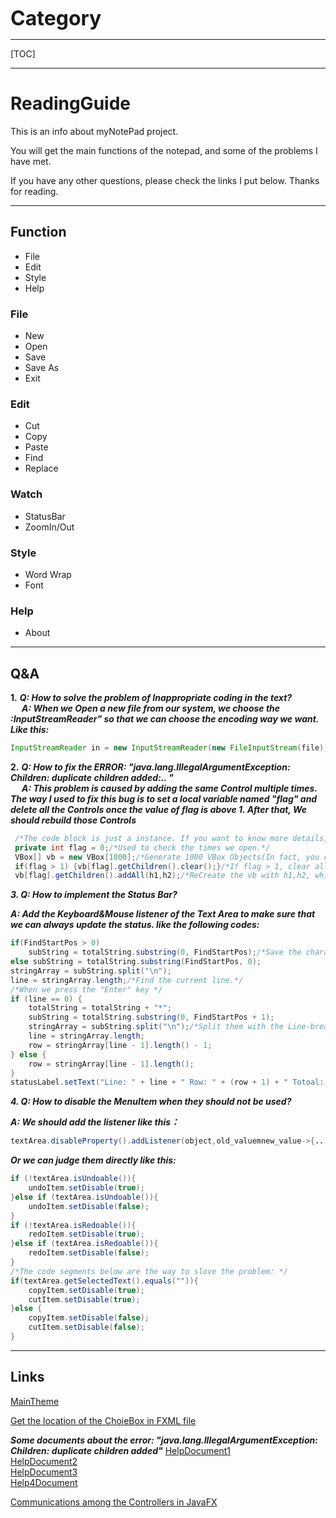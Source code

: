 **<font size = 6>Category</font>**

--------

[TOC]

--------



# ReadingGuide

This is an info about myNotePad project. </br>

You will get the main functions of the notepad, and some of the problems I have met.</br>

If you have any other questions, please check the links I put below. Thanks for reading.

--------



## Function

* File  
* Edit 
* Style 
* Help 

### File
* New
* Open
* Save
* Save As
* Exit

### Edit
* Cut
* Copy
* Paste
* Find
* Replace

### Watch
* StatusBar
* ZoomIn/Out

### Style
* Word Wrap
* Font

### Help
* About

--------

## Q&A
**1.** ***Q: How to solve the problem of Inappropriate coding in the text?***</br>
&emsp; ***A: When we Open a new file from our system, we choose the :InputStreamReader" so that we can choose the encoding way we want. Like this:*** </br>

```java
InputStreamReader in = new InputStreamReader(new FileInputStream(file), "UTF-8");/*Set the encoding way*/
```

**2.** ***Q: How to fix the ERROR:  "java.lang.IllegalArgumentException: Children: duplicate children added:.. "*** </br>
&emsp; ***A: This problem is caused by adding the  same Control multiple times.</br>The way I used to fix this bug is to set a  local variable named "flag" and delete all the Controls once the value of flag is above 1. After that, We should rebuild those Controls*** </br>

```java
 /*The code block is just a instance. If you want to know more details, please open the  File:Src.*/
 private int flag = 0;/*Used to check the times we open.*/
 VBox[] vb = new VBox[1000];/*Generate 1000 VBox Objects(In fact, you can set any value you want.)*/
 if(flag > 1) {vb[flag].getChildren().clear();}/*If flag > 1, clear all the children*/
 vb[flag].getChildren().addAll(h1,h2);/*ReCreate the vb with h1,h2, which are two children of vb. Their type is HBox.*/
```

***3. Q: How to implement the Status Bar?</br>***

***A: Add the Keyboard&Mouse listener of the Text Area to make sure that we can always update the status. like the following codes:</br>***

```java
if(FindStartPos > 0)
	subString = totalString.substring(0, FindStartPos);/*Save the characters from address 0 to the address named FindStartPos*/
else subString = totalString.substring(FindStartPos, 0); 
stringArray = subString.split("\n");
line = stringArray.length;/*Find the current line.*/
/*When we press the "Enter" key */
if (line == 0) {
	totalString = totalString + "*";
    subString = totalString.substring(0, FindStartPos + 1);
    stringArray = subString.split("\n");/*Split them with the Line-breaks.*/
    line = stringArray.length;
    row = stringArray[line - 1].length() - 1;
} else {
	row = stringArray[line - 1].length();
}
statusLabel.setText("Line: " + line + " Row: " + (row + 1) + " Totoal: " + totalString.length() + " words");
```

***4. Q: How to disable the MenuItem when they should not be used?</br>***

***A: We should add the listener like this：</br>***

```java
textArea.disableProperty().addListener(object,old_valuemnew_value->{...});
```

***Or we can judge them directly like this:***

```java
if (!textArea.isUndoable()){
    undoItem.setDisable(true);
}else if (textArea.isUndoable()){
    undoItem.setDisable(false);                    
}
if (!textArea.isRedoable()){
    redoItem.setDisable(true);
}else if (textArea.isRedoable()){
    redoItem.setDisable(false);
}
/*The code segments below are the way to slove the problem: */
if(textArea.getSelectedText().equals("")){
    copyItem.setDisable(true);
    cutItem.setDisable(true);
}else {
    copyItem.setDisable(false);
    cutItem.setDisable(false);
}
```

--------

## Links

[MainTheme](https://blog.csdn.net/Cimiy_/article/details/95447247)</br>

[Get the location of the ChoieBox in FXML file](https://blog.csdn.net/Bangtidy/article/details/105606787)</br>

***Some documents about the error: "java.lang.IllegalArgumentException: Children: duplicate children added"***
[HelpDocument1](https://stackoverflow.com/questions/23044935/java-lang-illegalargumentexception-children-duplicate-children-added-parent)</br>
[HelpDocument2](https://blog.csdn.net/qq_46539113/article/details/111993751)</br>
[HelpDocument3](https://stackoom.com/question/3GzMN/Javafx%E5%B0%86%E7%AA%97%E6%A0%BC%E5%8A%A8%E6%80%81%E6%B7%BB%E5%8A%A0%E5%88%B0vbox-Duplicate-Children%E9%94%99%E8%AF%AF)</br>
[Help4Document](https://stackoverflow.com/questions/35157701/adding-duplicate-objects-to-gridpane-as-new-row)</br>

[Communications among the Controllers in JavaFX](https://blog.csdn.net/D578332749/article/details/80701441)</br>